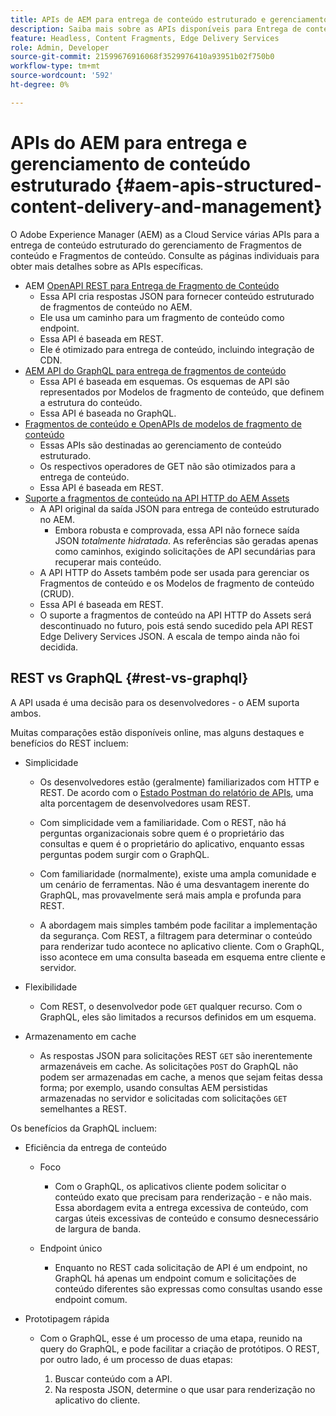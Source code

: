```yaml
---
title: APIs de AEM para entrega de conteúdo estruturado e gerenciamento de fragmento de conteúdo
description: Saiba mais sobre as APIs disponíveis para Entrega de conteúdo estruturado e Gerenciamento de fragmento de conteúdo
feature: Headless, Content Fragments, Edge Delivery Services
role: Admin, Developer
source-git-commit: 21599676916068f3529976410a93951b02f750b0
workflow-type: tm+mt
source-wordcount: '592'
ht-degree: 0%

---
```



# APIs do AEM para entrega e gerenciamento de conteúdo estruturado {#aem-apis-structured-content-delivery-and-management}

O Adobe Experience Manager (AEM) as a Cloud Service várias APIs para a entrega de conteúdo estruturado do gerenciamento de Fragmentos de conteúdo e Fragmentos de conteúdo. Consulte as páginas individuais para obter mais detalhes sobre as APIs específicas.

* AEM [OpenAPI REST para Entrega de Fragmento de Conteúdo](/help/headless/aem-rest-openapi-content-fragment-delivery.md)
   * Essa API cria respostas JSON para fornecer conteúdo estruturado de fragmentos de conteúdo no AEM.
   * Ele usa um caminho para um fragmento de conteúdo como endpoint.
   * Essa API é baseada em REST.
   * Ele é otimizado para entrega de conteúdo, incluindo integração de CDN.
* [AEM API do GraphQL para entrega de fragmentos de conteúdo](/help/headless/graphql-api/content-fragments.md)
   * Essa API é baseada em esquemas. Os esquemas de API são representados por Modelos de fragmento de conteúdo, que definem a estrutura do conteúdo.
   * Essa API é baseada no GraphQL.
* [Fragmentos de conteúdo e OpenAPIs de modelos de fragmento de conteúdo](/help/headless/content-fragment-openapis.md)
   * Essas APIs são destinadas ao gerenciamento de conteúdo estruturado.
   * Os respectivos operadores de GET não são otimizados para a entrega de conteúdo.
   * Essa API é baseada em REST.
* [Suporte a fragmentos de conteúdo na API HTTP do AEM Assets](/help/assets/content-fragments/assets-api-content-fragments.md)
   * A API original da saída JSON para entrega de conteúdo estruturado no AEM.
      * Embora robusta e comprovada, essa API não fornece saída JSON *totalmente hidratada*. As referências são geradas apenas como caminhos, exigindo solicitações de API secundárias para recuperar mais conteúdo.
   * A API HTTP do Assets também pode ser usada para gerenciar os Fragmentos de conteúdo e os Modelos de fragmento de conteúdo (CRUD).
   * Essa API é baseada em REST.
   * O suporte a fragmentos de conteúdo na API HTTP do Assets será descontinuado no futuro, pois está sendo sucedido pela API REST Edge Delivery Services JSON. A escala de tempo ainda não foi decidida.

<!--
## JSON vs HTML {#json-vs-HTML}

The content delivery format used is driven by frontend implementation. Unstructured content/HTML for full-stack implementations, structured content/JSON for headless implementations, or a combination of both in hybrid implementations. 

Key considerations include:

* Definition
  * JSON (JavaScript Object Notation) - used to represent, access and process structured data. 
  * HTML (HyperText Markup Language) - a markup language of tags and elements in a hierarchical structure.
* Primary Purpose
  * JSON is often used for transferring structure content between the server and client app.
  * HTML is the standard markup language for creating and rendering web pages in a browser.
-->

## REST vs GraphQL {#rest-vs-graphql}

A API usada é uma decisão para os desenvolvedores - o AEM suporta ambos.

Muitas comparações estão disponíveis online, mas alguns destaques e benefícios do REST incluem:

* Simplicidade

   * Os desenvolvedores estão (geralmente) familiarizados com HTTP e REST. De acordo com o [Estado Postman do relatório de APIs](https://www.postman.com/state-of-api/), uma alta porcentagem de desenvolvedores usam REST.

   * Com simplicidade vem a familiaridade. Com o REST, não há perguntas organizacionais sobre quem é o proprietário das consultas e quem é o proprietário do aplicativo, enquanto essas perguntas podem surgir com o GraphQL.

   * Com familiaridade (normalmente), existe uma ampla comunidade e um cenário de ferramentas. Não é uma desvantagem inerente do GraphQL, mas provavelmente será mais ampla e profunda para REST.

   * A abordagem mais simples também pode facilitar a implementação da segurança. Com REST, a filtragem para determinar o conteúdo para renderizar tudo acontece no aplicativo cliente. Com o GraphQL, isso acontece em uma consulta baseada em esquema entre cliente e servidor.

* Flexibilidade

   * Com REST, o desenvolvedor pode `GET` qualquer recurso. Com o GraphQL, eles são limitados a recursos definidos em um esquema.

* Armazenamento em cache

   * As respostas JSON para solicitações REST `GET` são inerentemente armazenáveis em cache. As solicitações `POST` do GraphQL não podem ser armazenadas em cache, a menos que sejam feitas dessa forma; por exemplo, usando consultas AEM persistidas armazenadas no servidor e solicitadas com solicitações `GET` semelhantes a REST.

Os benefícios da GraphQL incluem:

* Eficiência da entrega de conteúdo

   * Foco

      * Com o GraphQL, os aplicativos cliente podem solicitar o conteúdo exato que precisam para renderização - e não mais. Essa abordagem evita a entrega excessiva de conteúdo, com cargas úteis excessivas de conteúdo e consumo desnecessário de largura de banda.

   * Endpoint único

      * Enquanto no REST cada solicitação de API é um endpoint, no GraphQL há apenas um endpoint comum e solicitações de conteúdo diferentes são expressas como consultas usando esse endpoint comum.

* Prototipagem rápida

   * Com o GraphQL, esse é um processo de uma etapa, reunido na query do GraphQL, e pode facilitar a criação de protótipos. O REST, por outro lado, é um processo de duas etapas:

      1. Buscar conteúdo com a API.
      2. Na resposta JSON, determine o que usar para renderização no aplicativo do cliente.
